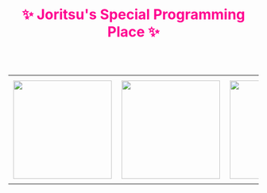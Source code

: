 <h1 align="center" style="color:#FF0090;">✨ Joritsu's Special Programming Place ✨</h1>

<br><br/>
<table align="center" style="border-collapse: collapse; border: 0; width: auto;">
  <tr>
    <td style="padding: 10px; text-align: center; border: 0;">
      <img src="https://github.com/user-attachments/assets/2a6122ab-61fb-4c3e-aa32-8422f9b9befd" width="198" height="198" />
    </td>
    <td style="padding: 10px; text-align: center; border: 0;">
      <img src="https://github.com/user-attachments/assets/8df565f3-44b5-4ee4-a99c-878a63c6ec0a" width="198" height="198" />
    </td>
    <td style="padding: 10px; text-align: center; border: 0;">
      <img src="https://github.com/user-attachments/assets/959451ff-2016-42f7-bf4b-353da49194d5" width="198" height="198" />
    </td>
    <td style="padding: 10px; text-align: center; border: 0;">
      <img src="https://github.com/user-attachments/assets/0123eb52-049c-4fc4-bafe-f2a447b82524" width="198" height="198" />
    </td>
    <td style="padding: 10px; text-align: center; border: 0;">
      <img src="https://github.com/user-attachments/assets/280ea12a-afd0-43bb-8534-63aa206852b1" width="198" height="198" />
    </td>
  </tr>
</table>
